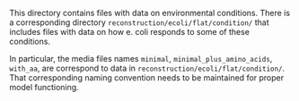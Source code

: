 This directory contains files with data on environmental conditions. There is a corresponding directory ```reconstruction/ecoli/flat/condition/``` that includes files with data on how e. coli responds to some of these conditions.
 
In particular, the media files names ```minimal```, ```minimal_plus_amino_acids```, ```with_aa```, are correspond to data in ```reconstruction/ecoli/flat/condition/```. That corresponding naming convention needs to be maintained for proper model functioning.  